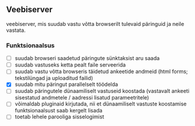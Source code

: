 ## Veebiserver
veebiserver, mis suudab vastu võtta browserilt tulevaid päringuid ja neile vastata. 
### Funktsionaalsus
- [ ] suudab browseri saadetud päringute sünktaksist aru saada
- [ ] suudab vastuseks ketta pealt faile serveerida
- [ ] suudab vastu võtta browseris täidetud ankeetide andmeid (html forms; tekstilüngad ja uploaditud failid)
- [x] suudab mitu päringut parallelselt töödelda
- [ ] suudab päringutele dünaamiliselt vastuseid koostada (vastavalt ankeeti sisestatud andmetele / aadressi lisatud parameetritele)
- [ ] võimaldab pluginaid kirjutada, nii et dünaamiliselt vastuste koostamise funktsionaalsust saab kergelt lisada
- [ ] toetab lehele parooliga sisselogimist 
